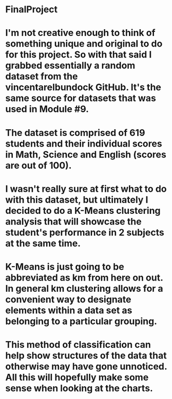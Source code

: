 # FinalProject

# I'm not creative enough to think of something unique and original to do for this project. So with that said I grabbed essentially a random dataset from the vincentarelbundock GitHub. It's the same source for datasets that was used in Module #9.

# The dataset is comprised of 619 students and their individual scores in Math, Science and English (scores are out of 100).

# I wasn't really sure at first what to do with this dataset, but ultimately I decided to do a K-Means clustering analysis that will showcase the student's performance in 2 subjects at the same time.

# K-Means is just going to be abbreviated as km from here on out. In general km clustering allows for a convenient way to designate elements within a data set as belonging to a particular grouping.

# This method of classification can help show structures of the data that otherwise may have gone unnoticed. All this will hopefully make some sense when looking at the charts.
